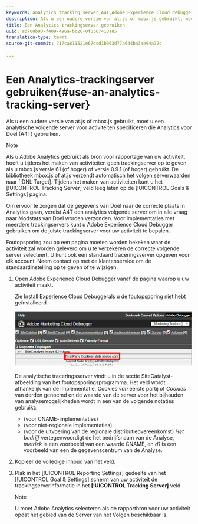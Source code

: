 ```yaml
---
keywords: analytics tracking server;A4T;Adobe Experience Cloud debugger;reporting source
description: Als u een oudere versie van at.js of mbox.js gebruikt, moet u een analytische volgende server voor activiteiten specificeren die Analytics voor Doel (A4T) gebruiken.
title: Een Analytics-trackingserver gebruiken
uuid: ad700b90-f409-496a-bc26-0f0367410a85
translation-type: tm+mt
source-git-commit: 217ca811521e67dcd1b063d77a644ba3ae94a72c

---
```



# Een Analytics-trackingserver gebruiken{#use-an-analytics-tracking-server}

Als u een oudere versie van at.js of mbox.js gebruikt, moet u een analytische volgende server voor activiteiten specificeren die Analytics voor Doel (A4T) gebruiken.

>[!NOTE]
>
>Als u Adobe Analytics gebruikt als bron voor rapportage van uw activiteit, hoeft u tijdens het maken van activiteiten geen trackingserver op te geven als u mbox.js versie 61 (of hoger) of versie 0.9.1 (of hoger) gebruikt. De bibliotheek mbox.js of at.js verzendt automatisch het volgen serverwaarden naar [!DNL Target]. Tijdens het maken van activiteiten kunt u het [!UICONTROL Tracking Server] veld leeg laten op de [!UICONTROL Goals & Settings] pagina.

Om ervoor te zorgen dat de gegevens van Doel naar de correcte plaats in Analytics gaan, vereist A4T een analytics volgende server om in alle vraag naar Modstats van Doel worden verzonden. Voor implementaties met meerdere trackingservers kunt u Adobe Experience Cloud Debugger gebruiken om de juiste trackingserver voor uw activiteit te bepalen.

Foutopsporing zou op een pagina moeten worden bekeken waar de activiteit zal worden geleverd om u te verzekeren de correcte volgende server selecteert. U kunt ook een standaard traceringsserver opgeven voor elk account. Neem contact op met de klantenservice om de standaardinstelling op te geven of te wijzigen.

1. Open Adobe Experience Cloud Debugger vanaf de pagina waarop u uw activiteit maakt.

   Zie [Install Experience Cloud Debugger](https://docs.adobe.com/content/help/en/debugger/using/install-debugger.html)als u de foutopsporing niet hebt geïnstalleerd.

   ![](assets/Screen_DebuggerTrackServ.png)

   De analytische traceringsserver vindt u in de sectie SiteCatalyst-afbeelding van het foutopsporingsprogramma. Het veld wordt, afhankelijk van de implementatie, Cookies *van* eerste partij of *Cookies* van derden genoemd en de waarde van de server voor het bijhouden van analysemogelijkheden wordt in een van de volgende notaties gebruikt:

   * (voor CNAME-implementaties)
   * (voor niet-regionale implementaties)
   * (voor de uitvoering van de regionale distributieovereenkomst)
   *Het bedrijf* vertegenwoordigt de het bedrijfsnaam van de Analyse, *metriek* is een voorbeeld van een waarde CNAME, en *d1* is een voorbeeld van een de gegevenscentrum van de Analyse.
1. Kopieer de volledige inhoud van het veld.
1. Plak in het [!UICONTROL Reporting Settings] gedeelte van het [!UICONTROL Goal & Settings] scherm van uw activiteit de trackingserverinformatie in het **[!UICONTROL Tracking Server]** veld.

   >[!NOTE]
   >
   >U moet Adobe Analytics selecteren als de rapportbron voor uw activiteit opdat het gebied van de Server van het Volgen beschikbaar is.

